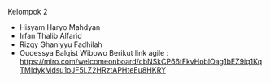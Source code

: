 Kelompok 2
- Hisyam Haryo Mahdyan
- Irfan Thalib Alfarid
- Rizqy Ghaniyyu Fadhilah
- Oudessya Balqist Wibowo
Berikut link agile :
https://miro.com/welcomeonboard/cbNSkCP66tFkvHoblOag1bEZ9iq1KqTMIdykMdsu1oJF5LZ2HRztAPHteEu8HKRY